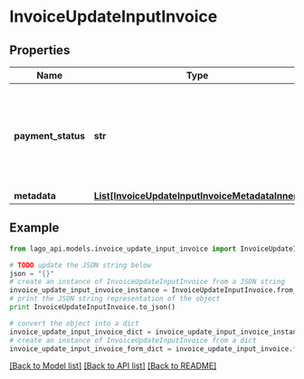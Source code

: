 # InvoiceUpdateInputInvoice


## Properties

Name | Type | Description | Notes
------------ | ------------- | ------------- | -------------
**payment_status** | **str** | The payment status of the invoice. Possible values are &#x60;pending&#x60;, &#x60;failed&#x60; or &#x60;succeeded&#x60;. | [optional] 
**metadata** | [**List[InvoiceUpdateInputInvoiceMetadataInner]**](InvoiceUpdateInputInvoiceMetadataInner.md) |  | [optional] 

## Example

```python
from lago_api.models.invoice_update_input_invoice import InvoiceUpdateInputInvoice

# TODO update the JSON string below
json = "{}"
# create an instance of InvoiceUpdateInputInvoice from a JSON string
invoice_update_input_invoice_instance = InvoiceUpdateInputInvoice.from_json(json)
# print the JSON string representation of the object
print InvoiceUpdateInputInvoice.to_json()

# convert the object into a dict
invoice_update_input_invoice_dict = invoice_update_input_invoice_instance.to_dict()
# create an instance of InvoiceUpdateInputInvoice from a dict
invoice_update_input_invoice_form_dict = invoice_update_input_invoice.from_dict(invoice_update_input_invoice_dict)
```
[[Back to Model list]](../README.md#documentation-for-models) [[Back to API list]](../README.md#documentation-for-api-endpoints) [[Back to README]](../README.md)


